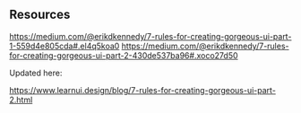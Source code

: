 ## Resources

https://medium.com/@erikdkennedy/7-rules-for-creating-gorgeous-ui-part-1-559d4e805cda#.el4q5koa0
https://medium.com/@erikdkennedy/7-rules-for-creating-gorgeous-ui-part-2-430de537ba96#.xoco27d50

Updated here:

https://www.learnui.design/blog/7-rules-for-creating-gorgeous-ui-part-2.html

